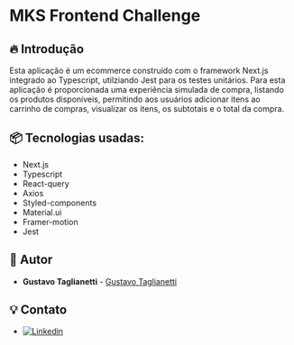 # MKS Frontend Challenge

## 🔥 Introdução

Esta aplicação é um ecommerce construído com o framework Next.js integrado ao Typescript, utilziando Jest para os testes unitários. Para esta aplicação é proporcionada uma experiência simulada de compra, listando os produtos disponíveis, permitindo aos usuários adicionar itens ao carrinho de compras, visualizar os itens, os subtotais e o total da compra.

## 📦 Tecnologias usadas:

- Next.js
- Typescript
- React-query
- Axios
- Styled-components
- Material.ui
- Framer-motion
- Jest

## 👷 Autor

- **Gustavo Taglianetti** - [Gustavo Taglianetti](https://github.com/GustavoTagli)

## 💡 Contato

- [![Linkedin](https://img.shields.io/badge/LinkedIn-0077B5?style=for-the-badge&logo=linkedin&logoColor=white)](https://www.linkedin.com/in/gustavo-taglianetti/)
